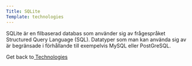 ```yaml
---
Title: SQLite
Template: technologies
---
```


SQLite är en filbaserad databas som använder sig av frågespråket Structured Query Language (SQL). Datatyper som man kan använda sig av är begränsade i förhållande till exempelvis MySQL eller PostGreSQL.

Get back to<a href="%base_url%?technology"> Technologies</a>
